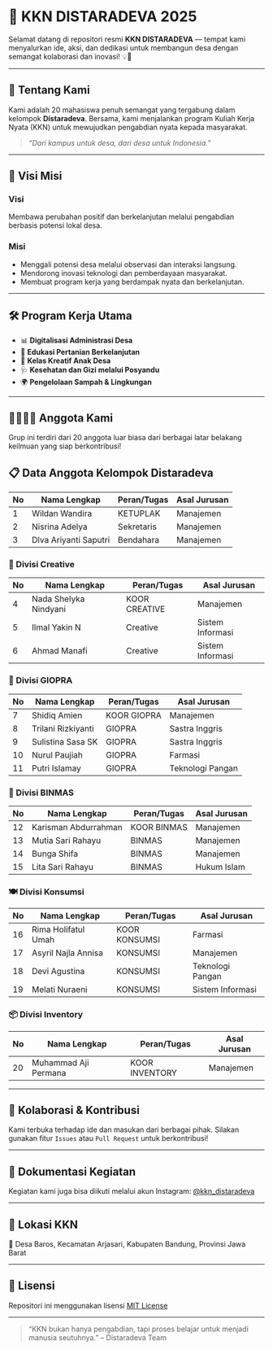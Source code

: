 # 🌾 KKN DISTARADEVA 2025

Selamat datang di repositori resmi **KKN DISTARADEVA** — tempat kami menyalurkan ide, aksi, dan dedikasi untuk membangun desa dengan semangat kolaborasi dan inovasi! 💡🌱

---

## 📍 Tentang Kami

Kami adalah 20 mahasiswa penuh semangat yang tergabung dalam kelompok **Distaradeva**. Bersama, kami menjalankan program Kuliah Kerja Nyata (KKN) untuk mewujudkan pengabdian nyata kepada masyarakat.

> _“Dari kampus untuk desa, dari desa untuk Indonesia.”_

---

## 🎯 Visi Misi

### Visi
Membawa perubahan positif dan berkelanjutan melalui pengabdian berbasis potensi lokal desa.

### Misi
- Menggali potensi desa melalui observasi dan interaksi langsung.
- Mendorong inovasi teknologi dan pemberdayaan masyarakat.
- Membuat program kerja yang berdampak nyata dan berkelanjutan.

---

## 🛠️ Program Kerja Utama

- 📊 **Digitalisasi Administrasi Desa**
- 🌱 **Edukasi Pertanian Berkelanjutan**
- 🧒 **Kelas Kreatif Anak Desa**
- 🩺 **Kesehatan dan Gizi melalui Posyandu**
- 🌍 **Pengelolaan Sampah & Lingkungan**

---

## 👨‍👩‍👧‍👦 Anggota Kami

Grup ini terdiri dari 20 anggota luar biasa dari berbagai latar belakang keilmuan yang siap berkontribusi!

## 📋 Data Anggota Kelompok Distaradeva

| No | Nama Lengkap              | Peran/Tugas        | Asal Jurusan      |
|----|---------------------------|--------------------|-------------------|
| 1  | Wildan Wandira            | KETUPLAK           | Manajemen         |
| 2  | Nisrina Adelya            | Sekretaris         | Manajemen         |
| 3  | Dlva Ariyanti Saputri     | Bendahara          | Manajemen         |

### 🎨 Divisi Creative
| No | Nama Lengkap              | Peran/Tugas        | Asal Jurusan      |
|----|---------------------------|--------------------|-------------------|
| 4  | Nada Shelyka Nindyani     | KOOR CREATIVE      | Manajemen         |
| 5  | Ilmal Yakin N             | Creative           | Sistem Informasi  |
| 6  | Ahmad Manafi              | Creative           | Sistem Informasi  |

### 🧠 Divisi GIOPRA
| No | Nama Lengkap              | Peran/Tugas        | Asal Jurusan      |
|----|---------------------------|--------------------|-------------------|
| 7  | Shidiq Amien              | KOOR GIOPRA        | Manajemen         |
| 8  | Trilani Rizkiyanti        | GIOPRA             | Sastra Inggris    |
| 9  | Sulistina Sasa SK         | GIOPRA             | Sastra Inggris    |
| 10 | Nurul Paujiah             | GIOPRA             | Farmasi           |
| 11 | Putri Islamay             | GIOPRA             | Teknologi Pangan  |

### 🤝 Divisi BINMAS
| No | Nama Lengkap              | Peran/Tugas        | Asal Jurusan      |
|----|---------------------------|--------------------|-------------------|
| 12 | Karisman Abdurrahman      | KOOR BINMAS        | Manajemen         |
| 13 | Mutia Sari Rahayu         | BINMAS             | Manajemen         |
| 14 | Bunga Shifa               | BINMAS             | Manajemen         |
| 15 | Lita Sari Rahayu          | BINMAS             | Hukum Islam       |

### 🍽️ Divisi Konsumsi
| No | Nama Lengkap              | Peran/Tugas        | Asal Jurusan      |
|----|---------------------------|--------------------|-------------------|
| 16 | Rima Holifatul Umah       | KOOR KONSUMSI      | Farmasi           |
| 17 | Asyril Najla Annisa       | KONSUMSI           | Manajemen         |
| 18 | Devi Agustina             | KONSUMSI           | Teknologi Pangan  |
| 19 | Melati Nuraeni            | KONSUMSI           | Sistem Informasi  |

### 📦 Divisi Inventory
| No | Nama Lengkap              | Peran/Tugas        | Asal Jurusan      |
|----|---------------------------|--------------------|-------------------|
| 20 | Muhammad Aji Permana      | KOOR INVENTORY     | Manajemen         |

---

## 🤝 Kolaborasi & Kontribusi

Kami terbuka terhadap ide dan masukan dari berbagai pihak. Silakan gunakan fitur `Issues` atau `Pull Request` untuk berkontribusi!

---

## 📸 Dokumentasi Kegiatan

Kegiatan kami juga bisa diikuti melalui akun Instagram: [@kkn_distaradeva](https://www.instagram.com/kkn_distaradeva14)

---

## 🧭 Lokasi KKN

📍 Desa Baros, Kecamatan Arjasari, Kabupaten Bandung, Provinsi Jawa Barat

---

## 📝 Lisensi

Repositori ini menggunakan lisensi [MIT License](LICENSE)

---

> “KKN bukan hanya pengabdian, tapi proses belajar untuk menjadi manusia seutuhnya.” – Distaradeva Team

